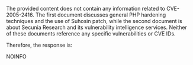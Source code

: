The provided content does not contain any information related to CVE-2005-2416. The first document discusses general PHP hardening techniques and the use of Suhosin patch, while the second document is about Secunia Research and its vulnerability intelligence services. Neither of these documents reference any specific vulnerabilities or CVE IDs.

Therefore, the response is:

NOINFO